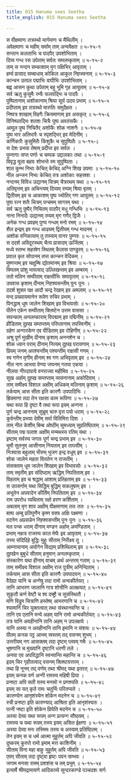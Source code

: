 ```yaml
---
title: 015 Hanuma sees Seetha
title_english: 015 Hanuma sees Seetha

---
```

स वीक्षमाणः तत्रस्थो मार्गमाणः च मैथिलीम् ।  
अवेक्षमाणः च महीम् सर्वाम् ताम् अन्ववैक्षत ॥ ५-१५-१  
सन्तान कलताभिः च पादपैर् उपशोभिताम् ।  
दिव्य गन्ध रस उपेताम् सर्वतः समलम्कृताम् ॥ ५-१५-२  
ताम् स नन्दन सम्काशाम् मृग पक्षिभिर् आवृताम् ।  
हर्म्य प्रासाद सम्बाधाम् कोकिल आकुल निह्स्वनाम् ॥ ५-१५-३  
कान्चन उत्पल पद्माभिः वापीभिः उपशोभिताम् ।  
बह्व आसन कुथा उपेताम् बहु भूमि गृह आयुताम् ॥ ५-१५-४  
सर्व ऋतु कुसुमैः रम्यैः फलवद्भिः च पादपैः ।  
पुष्पितानाम् अशोकानाम् श्रिया सूर्य उदय प्रभाम् ॥ ५-१५-५  
प्रदीप्ताम् इव तत्रस्थो मारुतिः समुदैक्षत ।  
निष्पत्र शाखाम् विहगैः क्रियमाणाम् इव असकृत् ॥ ५-१५-६  
विनिष्पतद्भिः शतशः चित्रैः पुष्प अवतंसकैः ।  
आमूल पुष्प निचितैर् अशोकैः शोक नाशनैः ॥ ५-१५-७  
पुष्प भार अतिभारैः च स्पृशद्भिर् इव मेदिनीम् ।  
कर्णिकारैः कुसुमितैः किंशुकैः च सुपुष्पितैः ॥ ५-१५-८  
स देशः प्रभया तेषाम् प्रदीप्त इव सर्वतः ।  
पुम्नागाः सप्त पर्णाः च चम्पक उद्दालकाः तथा ॥ ५-१५-९  
विवृद्ध मूला बहवः शोभन्ते स्म सुपुष्पिताः ।  
शात कुम्भ निभाः केचित् केचिद् अग्नि शिख उपमाः ॥ ५-१५-१०  
नील अन्जन निभाः केचित् तत्र अशोकाः सहस्रशः ।  
नन्दनम् विविध उद्यानम् चित्रम् चैत्ररथम् यथा ॥ ५-१५-११  
अतिवृत्तम् इव अचिन्त्यम् दिव्यम् रम्यम् श्रिया वृतम् ।  
द्वितीयम् इव च आकाशम् पुष्प ज्योतिर् गण आयुतम् ॥ ५-१५-१२  
पुष्प रत्न शतैः चित्रम् पन्चमम् सागरम् यथा ।  
सर्व ऋतु पुष्पैर् निचितम् पादपैर् मधु गन्धिभिः ॥ ५-१५-१३  
नाना निनादैः उद्यानम् रम्यम् मृग गणैर् द्विजैः ।  
अनेक गन्ध प्रवहम् पुण्य गन्धम् मनो रमम् ॥ ५-१५-१४  
शैल इन्द्रम् इव गन्ध आढ्यम् द्वितीयम् गन्ध मादनम् ।  
अशोक वनिकायाम् तु तस्याम् वानर पुम्गवः ॥ ५-१५-१५  
स ददर्श अविदूरस्थम् चैत्य प्रासादम् ऊर्जितम् ।  
मध्ये स्तम्भ सहस्रेण स्थितम् कैलास पाण्डुरम् ॥ ५-१५-१६  
प्रवाल कृत सोपानम् तप्त कान्चन वेदिकम् ।  
मुष्णन्तम् इव चक्षूम्षि द्योतमानम् इव श्रिया ॥ ५-१५-१७  
विमलम् प्रांशु भावत्वाद् उल्लिखन्तम् इव अम्बरम् ।  
ततो मलिन सम्वीताम् राक्षसीभिः समावृताम् ॥ ५-१५-१८  
उपवास कृशाम् दीनाम् निह्श्वसन्तीम् पुनः पुनः ।  
ददर्श शुक्ल पक्ष आदौ चन्द्र रेखाम् इव अमलाम् ॥ ५-१५-१९  
मन्द प्रख्यायमानेन रूपेण रुचिर प्रभाम् ।  
पिनद्धाम् धूम जालेन शिखाम् इव विभावसोः ॥ ५-१५-२०  
पीतेन एकेन सम्वीताम् क्लिष्टेन उत्तम वाससा ।  
सपन्काम् अनलम्काराम् विपद्माम् इव पद्मिनीम् ॥ ५-१५-२१  
व्रीडिताम् दुह्ख सम्तप्ताम् परिम्लानाम् तपस्विनीम् ।  
ग्रहेण अन्गारकेण एव पीडिताम् इव रोहिणीम् ॥ ५-१५-२२  
अश्रु पूर्ण मुखीम् दीनाम् कृशाम् अननशेन च ।  
शोक ध्यान पराम् दीनाम् नित्यम् दुह्ख परायणाम् ॥ ५-१५-२३  
प्रियम् जनम् अपश्यन्तीम् पश्यन्तीम् राक्षसी गणम् ।  
स्व गणेन मृगीम् हीनाम् श्व गण अभिवृताम् इव ॥ ५-१५-२४  
नील नाग आभया वेण्या जघनम् गतया एकया ।  
नीलया नीरदापाये वनराज्या महीमिव ॥ ५-१५-२५  
सुख अर्हाम् दुह्ख सम्तप्ताम् व्यसनानाम् अकोदिवाम् ।  
ताम् समीक्ष्य विशाल अक्षीम् अधिकम् मलिनाम् कृशाम् ॥ ५-१५-२६  
तर्कयाम् आस सीता इति कारणैः उपपादिभिः ।  
ह्रियमाणा तदा तेन रक्षसा काम रूपिणा ॥ ५-१५-२७  
यथा रूपा हि दृष्टा वै तथा रूपा इयम् अन्गना ।  
पूर्ण चन्द्र आननाम् सुभ्रूम् चारु वृत्त पयो धराम् ॥ ५-१५-२८  
कुर्वन्तीम् प्रभया देवीम् सर्वा वितिमिरा दिशः ।  
ताम् नील केशीम् बिम्ब ओष्ठीम् सुमध्याम् सुप्रतिष्ठिताम् ॥ ५-१५-२९  
सीताम् पद्म पलाश अक्षीम् मन्मथस्य रतिम् यथा ।  
इष्टाम् सर्वस्य जगतः पूर्ण चन्द्र प्रभाम् इव ॥ ५-१५-३०  
भूमौ सुतनुम् आसीनाम् नियताम् इव तापसीम् ।  
निःश्वास बहुलाम् भीरुम् भुजग इन्द्र वधूम् इव ॥ ५-१५-३१  
शोक जालेन महता विततेन न राजतीम् ।  
संसक्ताम् धूम जालेन शिखाम् इव विभावसोः ॥ ५-१५-३२  
ताम् स्मृतीम् इव संदिघ्दाम् ऋद्धिम् निपतिताम् इव ।  
विहताम् इव च श्रद्धाम् आशाम् प्रतिहताम् इव ॥ ५-१५-३३  
स उपसर्गाम् यथा सिद्धिम् बुद्धिम् सकलुषाम् इव ।  
अभूतेन अपवादेन कीर्तिम् निपतिताम् इव ॥ ५-१५-३४  
राम उपरोध व्यथिताम् रक्षो हरण कर्शिताम् ।  
अबलाम् मृग शाव अक्षीम् वीक्षमाणाम् ततः ततः ॥ ५-१५-३५  
बाष्प अम्बु प्रतिपूर्णेन कृष्ण वक्त्र अक्षि पक्ष्मणा ।  
वदनेन अप्रसन्नेन निह्श्वसन्तीम् पुनः पुनः ॥ ५-१५-३६  
मल पन्क धराम् दीनाम् मण्डन अर्हाम् अमण्डिताम् ।  
प्रभाम् नक्षत्र राजस्य काल मेघैः इव आवृताम् ॥ ५-१५-३७  
तस्य संदिदिहे बुद्धिः मुहुः सीताम् निरीक्ष्य तु ।  
आम्नायानाम् अयोगेन विद्याम् प्रशिथिलाम् इव ॥ ५-१५-३८  
दुह्खेन बुबुधे सीताम् हनुमान् अनलम्कृताम् ।  
संस्कारेण यथा हीनाम् वाचम् अर्थ अन्तरम् गताम् ॥ ५-१५-३९  
ताम् समीक्ष्य विशाल अक्षीम् राज पुत्रीम् अनिन्दिताम् ।  
तर्कयाम् आस सीता इति कारणैः उपपादयन् ॥ ५-१५-४०  
वैदेह्या यानि च अन्गेषु तदा रामो अन्वकीर्तयत् ।  
तानि आभरण जालानि गात्र शोभीनि अलक्षयत् ॥ ५-१५-४१  
सुकृतौ कर्ण वेष्टौ च श्व दम्ष्ट्रौ च सुसंस्थितौ ।  
मणि विद्रुम चित्राणि हस्तेष्व् आभरणानि च ॥ ५-१५-४२  
श्यामानि चिर युक्तत्वात् तथा संस्थानवन्ति च ।  
तानि एव एतानि मन्ये अहम् यानि रामो अन्वकीर्तयत् ॥ ५-१५-४३  
तत्र यानि अवहीनानि तानि अहम् न उपलक्षये ।  
यानि अस्या न अवहीनानि तानि इमानि न संशयः ॥ ५-१५-४४  
पीतम् कनक पट्ट आभम् स्रस्तम् तद् वसनम् शुभम् ।  
उत्तरीयम् नग आसक्तम् तदा दृष्टम् प्लवम् गमैः ॥ ५-१५-४५  
भूषणानि च मुख्यानि दृष्टानि धरणी तले ।  
अनया एव अपविद्धानि स्वनवन्ति महान्ति च ॥ ५-१५-४६  
इदम् चिर गृहीतत्वाद् वसनम् क्लिष्टवत्तरम् ।  
तथा हि नूनम् तद् वर्णम् तथा श्रीमद् यथा इतरत् ॥ ५-१५-४७  
इयम् कनक वर्ण अन्गी रामस्य महिषी प्रिया ।  
प्रनष्टा अपि सती यस्य मनसो न प्रणश्यति ॥ ५-१५-४८  
इयम् सा यत् कृते रामः चतुर्भिः परितप्यते ।  
कारुण्येन आनृशंस्येन शोकेन मदनेन च ॥ ५-१५-४९  
स्त्री प्रनष्टा इति कारुण्याद् आश्रिता इति आनृशंस्यतः ।  
पत्नी नष्टा इति शोकेन प्रियेति मदनेन च ॥ ५-१५-५०  
अस्या देव्या यथा रूपम् अन्ग प्रत्यन्ग सौष्ठवम् ।  
रामस्य च यथा रूपम् तस्य इयम् असित ईक्षणा ॥ ५-१५-५१  
अस्या देव्या मनः तस्मिमः तस्य च अस्याम् प्रतिष्ठितम् ।  
तेन इयम् स च धर्म आत्मा मुहूर्तम् अपि जीवति ॥ ५-१५-५२  
दुष्करम् कुरुते रामो इमाम् मत्त काशिनीम् ।  
सीताम् विना महा बाहुः मुहूर्तम् अपि जीवति ॥ ५-१५-५३  
एवम् सीताम् तदा दृष्ट्वा हृष्टः पवन सम्भवः ।  
जगाम मनसा रामम् प्रशशंस च तम् प्रभुम् ॥ ५-१५-५४  
इत्यार्षे श्रीमद्रामायणे आदिकाव्ये सुन्दरकाण्डे पञ्चदशः सर्गः